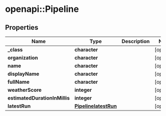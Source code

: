 # openapi::Pipeline


## Properties
Name | Type | Description | Notes
------------ | ------------- | ------------- | -------------
**_class** | **character** |  | [optional] 
**organization** | **character** |  | [optional] 
**name** | **character** |  | [optional] 
**displayName** | **character** |  | [optional] 
**fullName** | **character** |  | [optional] 
**weatherScore** | **integer** |  | [optional] 
**estimatedDurationInMillis** | **integer** |  | [optional] 
**latestRun** | [**PipelinelatestRun**](PipelinelatestRun.md) |  | [optional] 


